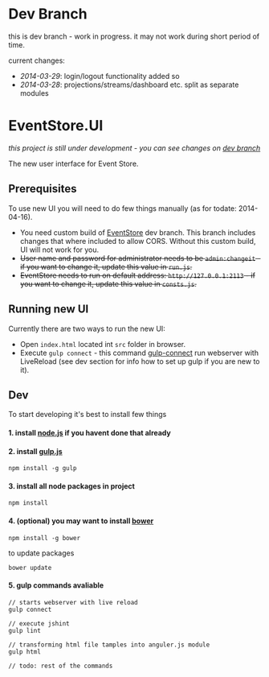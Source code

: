 # Dev Branch

this is dev branch - work in progress. it may not work during short period of time.

current changes:

* _2014-03-29_: login/logout functionality added so
* _2014-03-28_: projections/streams/dashboard etc. split as separate modules

# EventStore.UI

*this project is still under development - you can see changes on [dev branch](https://github.com/EventStore/EventStore.UI/tree/dev)*

The new user interface for Event Store.

## Prerequisites

To use new UI you will need to do few things manually (as for todate: 2014-04-16).

* You need custom build of [EventStore](https://github.com/EventStore/EventStore) dev branch. This branch includes changes that where included to allow CORS. Without this custom build, UI will not work for you.
* ~~User name and password for administrator needs to be `admin:changeit` - if you want to change it, update this value in `run.js`.~~
* ~~EventStore needs to run on default address: `http://127.0.0.1:2113` - if you want to change it, update this value in `consts.js`.~~

## Running new UI

Currently there are two ways to run the new UI:

* Open `index.html` located int `src` folder in browser.
* Execute `gulp connect` - this command [gulp-connect](https://github.com/avevlad/gulp-connect) run webserver with LiveReload (see dev section for info how to set up gulp if you are new to it).

## Dev

To start developing it's best to install few things

#### 1. install [node.js](http://nodejs.org/) if you havent done that already
#### 2. install [gulp.js](http://gulpjs.com/)

```
npm install -g gulp
```

#### 3. install all node packages in project

```
npm install
```

#### 4. (optional) you may want to install [bower](http://bower.io/)

```
npm install -g bower
```

to update packages
```
bower update
```

#### 5. gulp commands avaliable

```
// starts webserver with live reload
gulp connect 

// execute jshint
gulp lint

// transforming html file tamples into anguler.js module
gulp html

// todo: rest of the commands
```
